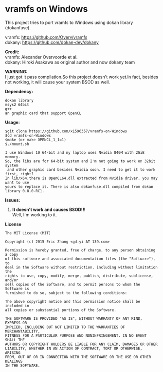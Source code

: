 vramfs on Windows
======
This project tries to port vramfs to Windows using dokan library (dokanfuse).  

vramfs: https://github.com/Overv/vramfs   
dokany: https://github.com/dokan-dev/dokany 

**Credit:**   
vramfs: Alexander Overvoorde et al.  
dokany: Hiroki Asakawa as original author
	 		 and now dokany team 

**WARNING:**  
I just got it pass compilation.So this project doesn't work yet.In fact, besides not working, it will cause your system BSOD as well. 

**Dependency:**

	dokan library
	msys2 64bit
	g++
	an graphic card that support OpenCL

**Usage:**

	$git clone https://github.com/x1596357/vramfs-on-Windows
	$cd vramfs-on-Windows
	$make (or make OPENCL_1_1=1)
	$./mount.sh
   
	I use Windows 10 64-bit and my laptop uses Nvidia 840M with 2GiB memory. 
	So, the libs are for 64-bit system and I'm not going to work on 32bit system
	 and other graphic card besides Nvidia soon. I need to get it to work first, right?  
	In lib/x64,there is OpenCL64.dll extracted from Nvidia driver, you may want to use
	yours to replace it. There is also dokanfuse.dll compiled from dokan library 0.8.0-RC1.


**Issues:**  

1. **It doesn't work and causes BSOD!!!**  
	Well, I'm working to it.  


**License**

    The MIT License (MIT)

    Copyright (c) 2015 Eric Zhang <gd.yi AT 139.com>

    Permission is hereby granted, free of charge, to any person obtaining a copy
    of this software and associated documentation files (the "Software"), to
    deal in the Software without restriction, including without limitation the
    rights to use, copy, modify, merge, publish, distribute, sublicense, and/or
    sell copies of the Software, and to permit persons to whom the Software is
    furnished to do so, subject to the following conditions:

    The above copyright notice and this permission notice shall be included in
    all copies or substantial portions of the Software.

    THE SOFTWARE IS PROVIDED "AS IS", WITHOUT WARRANTY OF ANY KIND, EXPRESS OR
    IMPLIED, INCLUDING BUT NOT LIMITED TO THE WARRANTIES OF MERCHANTABILITY,
    FITNESS FOR A PARTICULAR PURPOSE AND NONINFRINGEMENT. IN NO EVENT SHALL THE
    AUTHORS OR COPYRIGHT HOLDERS BE LIABLE FOR ANY CLAIM, DAMAGES OR OTHER
    LIABILITY, WHETHER IN AN ACTION OF CONTRACT, TORT OR OTHERWISE, ARISING
    FROM, OUT OF OR IN CONNECTION WITH THE SOFTWARE OR THE USE OR OTHER DEALINGS
    IN THE SOFTWARE.